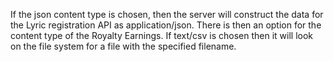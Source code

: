 If the json content type is chosen, then the server will construct the data for the Lyric registration API as application/json.  There is then an option for the content type of the Royalty Earnings.  If text/csv is chosen then it will look on the file system for a file with the specified filename.